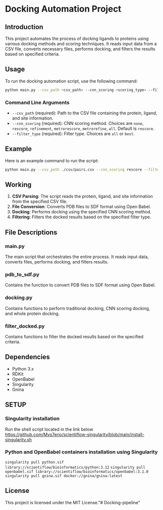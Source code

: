 # Docking Automation Project

## Introduction

This project automates the process of docking ligands to proteins using various docking methods and scoring techniques. It reads input data from a CSV file, converts necessary files, performs docking, and filters the results based on specified criteria.

## Usage

To run the docking automation script, use the following command:

```bash
python main.py --csv_path <csv_path> --cnn_scoring <scoring_type> --filter_type <filter_type>
```

### Command Line Arguments

- `--csv_path` (required): Path to the CSV file containing the protein, ligand, and site information.
- `--cnn_scoring` (required): CNN scoring method. Choices are `none`, `rescore`, `refinement`, `metrorescore`, `metrorefine`, `all`. Default is `rescore`.
- `--filter_type` (required): Filter type. Choices are `all` or `best`.


## Example

Here is an example command to run the script:

```bash
python main.py --csv_path ./csv/pairs.csv --cnn_scoring rescore --filter_type best
```


## Working

1. **CSV Parsing**: The script reads the protein, ligand, and site information from the specified CSV file.
2. **File Conversion**: Converts PDB files to SDF format using Open Babel.
3. **Docking**: Performs docking using the specified CNN scoring method.
4. **Filtering**: Filters the docked results based on the specified filter type.


## File Descriptions

### main.py

The main script that orchestrates the entire process. It reads input data, converts files, performs docking, and filters results.

### pdb_to_sdf.py

Contains the function to convert PDB files to SDF format using Open Babel.

### docking.py

Contains functions to perform traditional docking, CNN scoring docking, and whole protein docking.

### filter_docked.py

Contains functions to filter the docked results based on the specified criteria.


## Dependencies

- Python 3.x
- RDKit
- OpenBabel
- Singularity
- Gnina


## SETUP 

### Singularity installation

Run the shell script located in the link below
https://github.com/Mys7erio/scientiflow-singularity/blob/main/install-singularity.sh

### Python and OpenBabel containers installation using Singularity

`singularity pull python.sif library://scientiflow/bioinformatics/python:3.12`
`singularity pull openbabel.sif library://scientiflow/bioinformatics/openbabel:3.1.0`
`singularity pull gnina.sif docker://gnina/gnina:latest`


## License

This project is licensed under the MIT License."# Docking-pipeline" 
